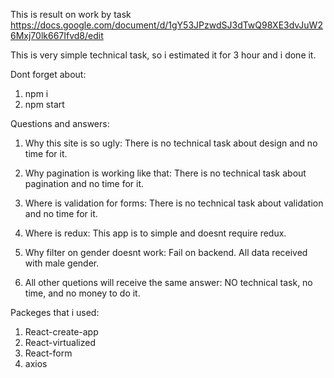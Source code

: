 This is result on work by task https://docs.google.com/document/d/1gY53JPzwdSJ3dTwQ98XE3dvJuW26Mxj70lk667Ifvd8/edit

This is very simple technical task, so i estimated it for 3 hour and i done it.

Dont forget about:
  1) npm i
  2) npm start

Questions and answers:
  1) Why this site is so ugly:
  There is no technical task about design and no time for it.
  
  2) Why pagination is working like that:
  There is no technical task about pagination and no time for it.
  
  3) Where is validation for forms:
  There is no technical task about validation and no time for it.
  
  4) Where is redux:
  This app is to simple and doesnt require redux.
  
  5) Why filter on gender doesnt work:
  Fail on backend. All data received with male gender.
  
  6) All other quetions will receive the same answer:
  NO technical task, no time, and no money to do it.
  
Packeges that i used:
  1) React-create-app
  2) React-virtualized
  3) React-form
  4) axios
    

